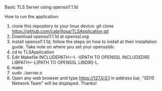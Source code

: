 Basic TLS Server using openssl1.1.1d

How to run the application:
1. clone this repository to your linux device:
    git clone https://github.com/cabrillosa/TLSApplication.git
2. Download openssl1.1.1d at openssl.org
3. Install openssl1.1.1d, follow the steps on how to install at their installation guide. Take note on where you set your openssldir.
4. cd to TLSApplication
5. Edit Makefile
    INCLUDEPATH=-I. -I[PATH TO OPENSSL INCLUDEDIR]
    LIBPATH=-L[PATH TO OPENSSL LIBDIR]-L.
6. make
7. sudo ./server.o
8. Open any web browser and type https://127.0.0.1 in address bar, "SD15 Network Team" will be displayed.
Thanks!
